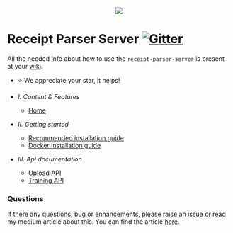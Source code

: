 <p align="center">
  <img src="https://i.imgur.com/QjuZBrZ.png">
</p>

# Receipt Parser Server [![Gitter](https://badges.gitter.im/receipt-parser-manager/community.svg)](https://gitter.im/receipt-parser-manager/community?utm_source=badge&utm_medium=badge&utm_campaign=pr-badge)

All the needed info about how to  use the `receipt-parser-server` is present at your [wiki](https://receipt-parser-server.readthedocs.io/en/master/).
* :star: We appreciate your star, it helps!

- *I. Content & Features*
  - [Home](https://receipt-parser-server.readthedocs.io/en/master/)
  

- *II. Getting started*
  - [Recommended installation guide](https://receipt-parser-server.readthedocs.io/en/master/installation.html#developer-installation-guide)
  - [Docker installation guide](https://receipt-parser-server.readthedocs.io/en/master/installation.html#)
  

- *III. Api documentation*
  - [Upload API](https://receipt-parser-server.readthedocs.io/en/master/api.html)
  - [Training API](https://receipt-parser-server.readthedocs.io/en/master/api.html#training-api)

### Questions
If there any questions, bug or enhancements, please raise an issue or read my medium article about this. You can
find the article [here](https://medium.com/swlh/fuzzy-receipt-parser-and-manager-cb614e4eaa6a).
